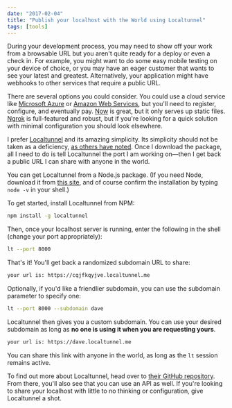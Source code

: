 ```yaml
---
date: "2017-02-04"
title: "Publish your localhost with the World using Localtunnel"
tags: [tools]
---
```


During your development process, you may need to show off your work from a browsable URL but you aren't quite ready for a deploy or even a check in. For example, you might want to do some easy mobile testing on your device of choice, or you may have an eager customer that wants to see your latest and greatest. Alternatively, your application might have webhooks to other services that require a public URL.

There are several options you could consider. You could use a cloud service like [Microsoft Azure](https://azure.microsoft.com/en-us/) or [Amazon Web Services](https://aws.amazon.com), but you'll need to register, configure, and eventually pay. [Now](https://www.npmjs.com/package/localhost-now) is great, but it only serves up static files. [Ngrok](https://ngrok.com/) is full-featured and robust, but if you're looking for a quick solution with minimal configuration you should look elsewhere.

I prefer [Localtunnel](https://localtunnel.github.io/www/) and its amazing simplicity. Its simplicity should not be taken as a deficiency, [as others have noted](https://news.ycombinator.com/item?id=7585056). Once I download the package, all I need to do is tell Localtunnel the port I am working on—then I get back a public URL I can share with anyone in the world.

You can get Localtunnel from a Node.js package. (If you need Node, download it from [this site](https://nodejs.org/en/download/), and of course confirm the installation by typing `node -v` in your shell.)

To get started, install Localtunnel from NPM:

```bash
npm install -g localtunnel
```

Then, once your localhost server is running, enter the following in the shell (change your port appropriately):

```bash
lt --port 8000
```

That's it! You'll get back a randomized subdomain URL to share:

```bash
your url is: https://cqjfkqyjve.localtunnel.me
```

Optionally, if you'd like a friendlier subdomain, you can use the subdomain parameter to specify one:

```bash
lt --port 8000 --subdomain dave
```

Localtunnel then gives you a custom subdomain. You can use your desired subdomain as long as **no one is using it when you are requesting yours**.

```bash
your url is: https://dave.localtunnel.me
```

You can share this link with anyone in the world, as long as the `lt` session remains active.

To find out more about Localtunnel, head over to [their GitHub repository](https://github.com/localtunnel/localtunnel). From there, you'll also see that you can use an API as well. If you're looking to share your localhost with little to no thinking or configuration, give Localtunnel a shot.
